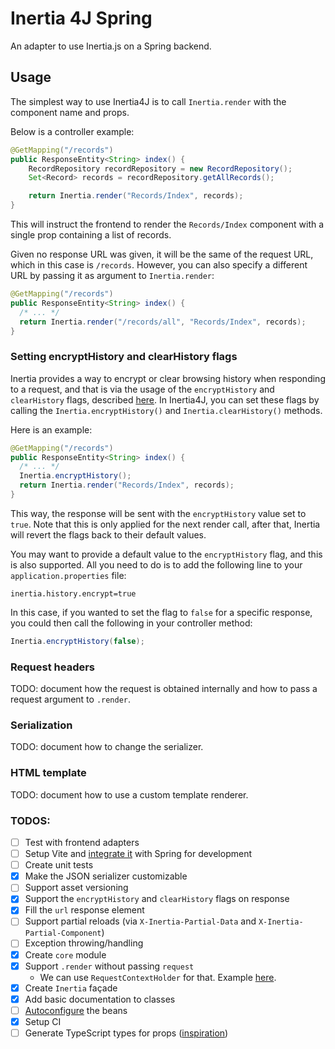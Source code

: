 # Inertia 4J Spring

An adapter to use Inertia.js on a Spring backend.

## Usage

The simplest way to use Inertia4J is to call `Inertia.render` with the component name and props.

Below is a controller example:

```java
@GetMapping("/records")
public ResponseEntity<String> index() {
    RecordRepository recordRepository = new RecordRepository();
    Set<Record> records = recordRepository.getAllRecords();

    return Inertia.render("Records/Index", records);
}
```

This will instruct the frontend to render the `Records/Index` component with a single prop containing a list of records.

Given no response URL was given, it will be the same of the request URL, which in this case is `/records`. However, you
can also specify a different URL by passing it as argument to `Inertia.render`:

```java
@GetMapping("/records")
public ResponseEntity<String> index() {
  /* ... */
  return Inertia.render("/records/all", "Records/Index", records);
}
```

### Setting encryptHistory and clearHistory flags

Inertia provides a way to encrypt or clear browsing history when responding to a request, and that is via the usage of 
the `encryptHistory` and `clearHistory` flags, described [here](https://inertiajs.com/history-encryption). In Inertia4J,
you can set these flags by calling the `Inertia.encryptHistory()` and `Inertia.clearHistory()` methods.

Here is an example:

```java
@GetMapping("/records")
public ResponseEntity<String> index() {
  /* ... */
  Inertia.encryptHistory();
  return Inertia.render("Records/Index", records);
}
```

This way, the response will be sent with the `encryptHistory` value set to `true`. Note that this is only applied for
the next render call, after that, Inertia will revert the flags back to their default values.

You may want to provide a default value to the `encryptHistory` flag, and this is also supported. All you need to do is
to add the following line to your `application.properties` file:

```text
inertia.history.encrypt=true
```

In this case, if you wanted to set the flag to `false` for a specific response, you could then call the following in
your controller method:

```java
Inertia.encryptHistory(false);
```

### Request headers

TODO: document how the request is obtained internally and how to pass a request argument to `.render`.

### Serialization

TODO: document how to change the serializer.

### HTML template

TODO: document how to use a custom template renderer.

### TODOS:

- [ ] Test with frontend adapters
- [ ] Setup Vite and [integrate it](https://v3.vitejs.dev/guide/backend-integration.html) with Spring for development
- [ ] Create unit tests
- [x] Make the JSON serializer customizable
- [ ] Support asset versioning
- [x] Support the `encryptHistory` and `clearHistory` flags on response
- [x] Fill the `url` response element
- [ ] Support partial reloads (via `X-Inertia-Partial-Data` and `X-Inertia-Partial-Component`)
- [ ] Exception throwing/handling
- [x] Create `core` module
- [x] Support `.render` without passing `request` 
    * We can use `RequestContextHolder` for that. Example [here](https://dzone.com/articles/quick-tip-spring-rest-utility).
- [x] Create `Inertia` façade 
- [x] Add basic documentation to classes
- [ ] [Autoconfigure](https://www.baeldung.com/spring-boot-custom-auto-configuration) the beans
- [x] Setup CI
- [ ] Generate TypeScript types for props ([inspiration](https://www.youtube.com/watch?v=LeYF1NE3jQ4))
